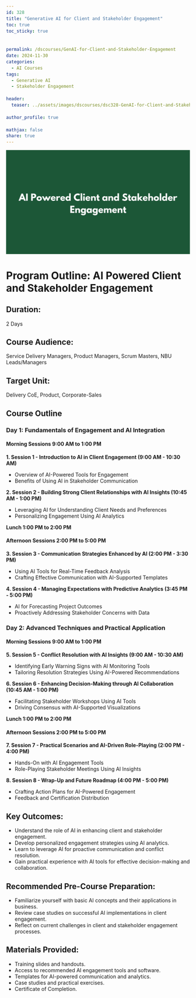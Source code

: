 ```yaml
---
id: 328    
title: "Generative AI for Client and Stakeholder Engagement"
toc: true
toc_sticky: true


permalink: /dscourses/GenAI-for-Client-and-Stakeholder-Engagement
date: 2024-11-30
categories:
  - AI Courses
tags: 
  - Generative AI
  - Stakeholder Engagement

header:
  teaser: ../assets/images/dscourses/dsc328-GenAI-for-Client-and-Stakeholder-Engagement.jpg

author_profile: true

mathjax: false
share: true
---
```


![AI Powered Client and Stakeholder Engagement](../assets/images/dscourses/dsc328-GenAI-for-Client-and-Stakeholder-Engagement.jpg)

# Program Outline: AI Powered Client and Stakeholder Engagement  

## Duration:  
2 Days  

## Course Audience:  
Service Delivery Managers, Product Managers, Scrum Masters, NBU Leads/Managers  

## Target Unit:  
Delivery CoE, Product, Corporate-Sales  


## Course Outline  

### Day 1: Fundamentals of Engagement and AI Integration  

#### Morning Sessions 9:00 AM to 1:00 PM  

**1. Session 1 - Introduction to AI in Client Engagement (9:00 AM - 10:30 AM)**  
- Overview of AI-Powered Tools for Engagement  
- Benefits of Using AI in Stakeholder Communication  

**2. Session 2 - Building Strong Client Relationships with AI Insights (10:45 AM - 1:00 PM)**  
- Leveraging AI for Understanding Client Needs and Preferences  
- Personalizing Engagement Using AI Analytics  

**Lunch 1:00 PM to 2:00 PM**  

#### Afternoon Sessions 2:00 PM to 5:00 PM  

**3. Session 3 - Communication Strategies Enhanced by AI (2:00 PM - 3:30 PM)**  
- Using AI Tools for Real-Time Feedback Analysis  
- Crafting Effective Communication with AI-Supported Templates  

**4. Session 4 - Managing Expectations with Predictive Analytics (3:45 PM - 5:00 PM)**  
- AI for Forecasting Project Outcomes  
- Proactively Addressing Stakeholder Concerns with Data  


### Day 2: Advanced Techniques and Practical Application  

#### Morning Sessions 9:00 AM to 1:00 PM  

**5. Session 5 - Conflict Resolution with AI Insights (9:00 AM - 10:30 AM)**  
- Identifying Early Warning Signs with AI Monitoring Tools  
- Tailoring Resolution Strategies Using AI-Powered Recommendations  

**6. Session 6 - Enhancing Decision-Making through AI Collaboration (10:45 AM - 1:00 PM)**  
- Facilitating Stakeholder Workshops Using AI Tools  
- Driving Consensus with AI-Supported Visualizations  

**Lunch 1:00 PM to 2:00 PM**  

#### Afternoon Sessions 2:00 PM to 5:00 PM  

**7. Session 7 - Practical Scenarios and AI-Driven Role-Playing (2:00 PM - 4:00 PM)**  
- Hands-On with AI Engagement Tools  
- Role-Playing Stakeholder Meetings Using AI Insights  

**8. Session 8 - Wrap-Up and Future Roadmap (4:00 PM - 5:00 PM)**  
- Crafting Action Plans for AI-Powered Engagement  
- Feedback and Certification Distribution  


## **Key Outcomes:**  
- Understand the role of AI in enhancing client and stakeholder engagement.  
- Develop personalized engagement strategies using AI analytics.  
- Learn to leverage AI for proactive communication and conflict resolution.  
- Gain practical experience with AI tools for effective decision-making and collaboration.  


## **Recommended Pre-Course Preparation:**  
- Familiarize yourself with basic AI concepts and their applications in business.  
- Review case studies on successful AI implementations in client engagement.  
- Reflect on current challenges in client and stakeholder engagement processes.  


## **Materials Provided:**  
- Training slides and handouts.  
- Access to recommended AI engagement tools and software.  
- Templates for AI-powered communication and analytics.  
- Case studies and practical exercises.  
- Certificate of Completion.  